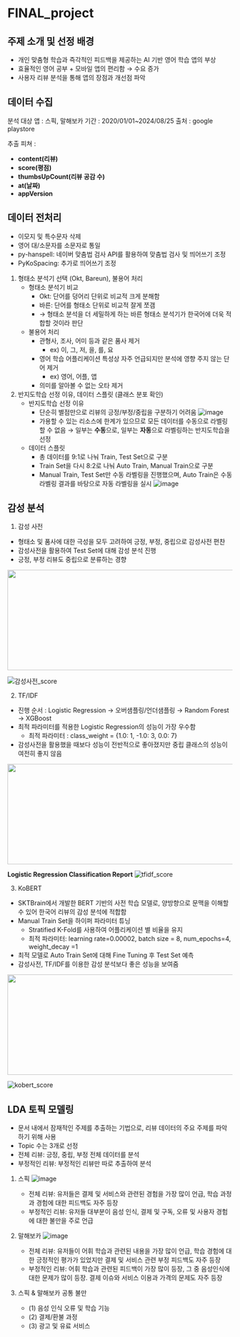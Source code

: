 # FINAL_project

## 주제 소개 및 선정 배경

- 개인 맞춤형 학습과 즉각적인 피드백을 제공하는 AI 기반 영어 학습 앱의 부상
- 효율적인 영어 공부 + 모바일 앱의 편리함 → 수요 증가
- 사용자 리뷰 분석을 통해 앱의 장점과 개선점 파악

## 데이터 수집

분석 대상 앱 : 스픽, 말해보카
기간 : 2020/01/01~2024/08/25
출처 : google playstore

추출 피쳐 : 
- **content(리뷰)**
- **score(평점)**
- **thumbsUpCount(리뷰 공감 수)**
- **at(날짜)**
- **appVersion**

## 데이터 전처리

- 이모지 및 특수문자 삭제
- 영어 대/소문자를 소문자로 통일
- py-hanspell: 네이버 맞춤법 검사 API를 활용하여 맞춤법 검사 및 띄어쓰기 조정
- PyKoSpacing: 추가로 띄어쓰기 조정

1. 형태소 분석기 선택 (Okt, Bareun), 불용어 처리
    - 형태소 분석기 비교
        - Okt: 단어를 덩어리 단위로 비교적 크게 분해함
        - 바른: 단어를 형태소 단위로 비교적 잘게 쪼갬
        - → 형태소 분석을 더 세밀하게 하는 바른 형태소 분석기가 한국어에 더욱 적합할 것이라 판단
    - 불용어 처리
        - 관형사, 조사, 어미 등과 같은 품사 제거
            - ex) 이, 그, 저, 을, 를, 요
        - 영어 학습 어플리케이션 특성상 자주 언급되지만 분석에 영향 주지 않는 단어 제거
            - ex) 영어, 어플, 앱
        - 의미를 알아볼 수 없는 오타 제거
2. 반지도학습 선정 이유, 데이터 스플릿 (클래스 분포 확인)
    - 반지도학습 선정 이유
        - 단순히 별점만으로 리뷰의 긍정/부정/중립을 구분하기 어려움
          ![image](https://github.com/user-attachments/assets/7933b2de-887b-42ad-a695-86bee5bd9f50)
        - 가용할 수 있는 리소스에 한계가 있으므로 모든 데이터를 수동으로 라벨링할 수 없음
         → 일부는 **수동**으로, 일부는 **자동**으로 라벨링하는 반지도학습을 선정
    - 데이터 스플릿
        - 총 데이터를 9:1로 나눠 Train, Test Set으로 구분
        - Train Set을 다시 8:2로 나눠 Auto Train, Manual Train으로 구분
        - Manual Train, Test Set만 수동 라벨링을 진행했으며, Auto Train은 수동 라벨링 결과를 바탕으로 자동 라벨링을 실시
        ![image](https://github.com/user-attachments/assets/6a777668-6c7b-4ebc-b2a9-bb33bf4016e8)

## 감성 분석

1. 감성 사전
- 형태소 및 품사에 대한 극성을 모두 고려하여 긍정, 부정, 중립으로 감성사전 편찬
- 감성사전을 활용하여 Test Set에 대해 감성 분석 진행
- 긍정, 부정 리뷰도 중립으로 분류하는 경향
<img src="https://github.com/user-attachments/assets/508924a3-0037-4348-9090-894f97c9c74a" width="600" height="225">

![감성사전_score](https://github.com/user-attachments/assets/4c5f47fe-601a-4852-b536-051c7da00c47)


2. TF/IDF
- 진행 순서 : Logistic Regression → 오버샘플링/언더샘플링 → Random Forest → XGBoost
- 최적 파라미터를 적용한 Logistic Regression의 성능이 가장 우수함
    - 최적 파라미터 : class_weight = {1.0: 1, -1.0: 3, 0.0: 7}
- 감성사전을 활용했을 때보다 성능이 전반적으로 좋아졌지만 중립 클래스의 성능이 여전히 좋지 않음
<img src="https://github.com/user-attachments/assets/6907bc69-f0c4-40c2-bb12-b36198eb5628" width="600" height="225">

**Logistic Regression Classification Report**
![tfidf_score](https://github.com/user-attachments/assets/8602c0e3-7205-45a5-926f-039762d67d80)


3. KoBERT
- SKTBrain에서 개발한 BERT 기반의 사전 학습 모델로, 양방향으로 문맥을 이해할 수 있어 한국어 리뷰의 감성 분석에 적합함
- Manual Train Set을 하이퍼 파라미터 튜닝
    - Stratified K-Fold를 사용하여 어플리케이션 별 비율을 유지
    - 최적 파라미터: learning rate=0.00002, batch size = 8, num_epochs=4, weight_decay =1
- 최적 모델로 Auto Train Set에 대해 Fine Tuning 후 Test Set 예측
- 감성사전, TF/IDF를 이용한 감성 분석보다 좋은 성능을 보여줌
<img src="https://github.com/user-attachments/assets/38aec6f5-3b57-4a9f-a590-55932d188df0" width="600" height="225">

![kobert_score](https://github.com/user-attachments/assets/8ec6a155-e5d1-4686-9fa4-da8a6cec558d)

## LDA 토픽 모델링

- 문서 내에서 잠재적인 주제를 추출하는 기법으로, 리뷰 데이터의 주요 주제를 파악하기 위해 사용
- Topic 수는 3개로 선정
- 전체 리뷰: 긍정, 중립, 부정 전체 데이터를 분석
- 부정적인 리뷰: 부정적인 리뷰만 따로 추출하여 분석

1. 스픽
    ![image](https://github.com/user-attachments/assets/bff7cba0-4768-4248-978d-ee0a4139f37f)
    - 전체 리뷰: 유저들은 결제 및 서비스와 관련된 경험을 가장 많이 언급, 학습 과정과 경험에 대한  피드백도 자주 등장
    - 부정적인 리뷰: 유저들 대부분이 음성 인식, 결제 및 구독, 오류 및 사용자 경험에 대한 불만을 주로 언급

2. 말해보카
    ![image](https://github.com/user-attachments/assets/f5601167-8398-40aa-9fa5-7a5c4b9b2591)
   - 전체 리뷰: 유저들이 어휘 학습과 관련된 내용을 가장 많이 언급, 학습 경험에 대한 긍정적인 평가가 있었지만 결제 및 서비스 관련 부정 피드백도 자주 등장
   - 부정적인 리뷰: 어휘 학습과 관련된 피드백이 가장 많이 등장, 그 중 음성인식에 대한 문제가 많이 등장. 결제 이슈와 서비스 이용과 가격의 문제도 자주 등장

3. 스픽 & 말해보카 공통 불만
    - (1) 음성 인식 오류 및 학습 기능
    - (2) 결제/환불 과정
    - (3) 광고 및 유료 서비스
